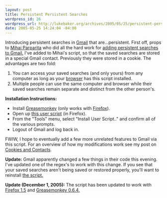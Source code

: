 ```yaml
--- 
layout: post
title: Persistent Persistent Searches
wordpress_id: 26
wordpress_url: http://lukebaker.org/archives/2005/05/25/persistent-persistent-searches/
date: 2005-05-25 14:24:04 -04:00
---
```

Introducing persistent searches in <a href="http://gmail.google.com/">Gmail</a> that are...persistent.  First off, props to <a href="http://persistent.info/">Mihai Parparita</a> who did all the hard work for <a href="http://persistent.info/archives/2005/03/01/gmail-searches">adding persistent searches to Gmail.</a>  I've added to Mihai's script, so that the saved searches are stored in a special Gmail contact.  Previously they were stored in a cookie.  The advantages are two fold:
<ol>
	<li>You can access your saved searches (and only yours) from any computer as long as your <a href="http://getfirefox.com/">browser</a> has this script installed.</li>
	<li>Multiple people can use the same computer and browser while their saved searches remain separate and distinct from the other person's.</li>
</ol>
<strong>Installation Instructions:</strong>
<ul>
	<li>Install <a href="http://greasemonkey.mozdev.org/">Greasemonkey</a> (only works with <a href="http://getfirefox.com/">Firefox</a>).</li>
	<li>Open up <a href="/upload/powergmail.user.js">this user script</a> (in Firefox).</li>
	<li>From the "Tools" menu, select "Install User Script.." and confirm all of the various prompts.</li>
	<li>Logout of Gmail and log back in.</li>
</ul>
FWIW, I hope to eventually add a few more unrelated features to Gmail via this script.  For an overview of how my modifications work see my post on <a href="http://lukebaker.org/archives/2005/05/25/cookies-and-contacts/">Cookies and Contacts</a>.

<strong>Update:</strong> Gmail apparently changed a few things in their code this evening.  I've updated one of the regex's to work with this change.  If you see that your saved searches aren't being saved or restored properly, you'll want to reinstall <a href="/upload/powergmail.user.js">the script.</a>

<strong>Update (December 1, 2005):</strong> The script has been updated to work with <a href="http://getfirefox.com/">Firefox 1.5</a> and <a href="http://greaseblog.blogspot.com/2005/11/greasemonkey-064_30.html">Greasemonkey 0.6.4.</a>
